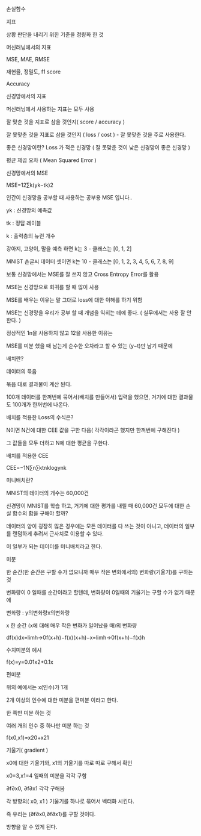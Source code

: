 손실함수

지표

상황 판단을 내리기 위한 기준을 정량화 한 것

머신러닝에서의 지표

MSE, MAE, RMSE

재현율, 정밀도, f1 score

Accuracy

신경망에서의 지표

머신러닝에서 사용하는 지표는 모두 사용

잘 맞춘 것을 지표로 삼을 것인지( score / accuracy )

잘 못맞춘 것을 지표로 삼을 것인지 ( loss / cost ) - 잘 못맞춘 것을 주로 사용한다.

좋은 신경망이란? Loss 가 적은 신경망 ( 잘 못맞춘 것이 낮은 신경망이 좋은 신경망 )

평균 제곱 오차 ( Mean Squared Error )

신경망에서의 MSE

MSE=12∑k(yk−tk)2

인간이 신경망을 공부할 때 사용하는 공부용 MSE 입니다..

yk : 신경망의 예측값

tk : 정답 레이블

k : 출력층의 뉴런 개수

강아지, 고양이, 말을 예측 하면 k는 3 - 클래스는 [0, 1, 2]

MNIST 손글씨 데이터 셋이면 k는 10 - 클래스는 [0, 1, 2, 3, 4, 5, 6, 7, 8, 9]

보통 신경망에서는 MSE를 잘 쓰지 않고 Cross Entropy Error를 활용

MSE는 신경망으로 회귀를 할 때 많이 사용

MSE를 배우는 이유는 말 그대로 loss에 대한 이해를 하기 위함

MSE는 신경망을 우리가 공부 할 때 개념을 익히는 데에 좋다. ( 실무에서는 사용 잘 안한다. )

정상적인 1n을 사용하지 않고 12을 사용한 이유는

MSE를 미분 했을 때 남는게 순수한 오차라고 할 수 있는 (y−t)만 남기 때문에

배치란?

데이터의 묶음

묶음 대로 결과물이 계산 된다.

100개 데이터를 한꺼번에 묶어서(배치를 만들어서) 입력을 했으면, 거기에 대한 결과물도 100개가 한꺼번에 나온다.

배치를 적용한 Loss의 수식은?

N이면 N건에 대한 CEE 값을 구한 다음( 각각이라곤 했지만 한꺼번에 구해진다 )

그 값들을 모두 더하고 N에 대한 평균을 구한다.

배치를 적용한 CEE

CEE=−1N∑n∑ktnklogynk

미니배치란?

MNIST의 데이터의 개수는 60,000건

신경망이 MNIST를 학습 하고, 거기에 대한 평가를 내릴 때 60,000건 모두에 대한 손실 함수의 합을 구해야 할까?

데이터의 양이 굉장히 많은 경우에는 모든 데이터를 다 쓰는 것이 아니고, 데이터의 일부를 랜덤하게 추려서 근사치로 이용할 수 있다.

이 일부가 되는 데이터를 미니배치라고 한다.

미분

한 순간(한 순간은 구할 수가 없으니까 매우 작은 변화에서의) 변화량(기울기)를 구하는 것

변화량이 0 일때를 순간이라고 할텐데, 변화량이 0일때의 기울기는 구할 수가 없기 때문에

변화량 : y의변화량x의변화량

x 한 순간 (x에 대해 매우 작은 변화가 일어났을 때)의 변화량

df(x)dx=limh→0f(x+h)−f(x)(x+h)−x=limh→0f(x+h)−f(x)h

수치미분의 예시

f(x)=y=0.01x2+0.1x

편미분

위의 예에서는 x(인수)가 1개

2개 이상의 인수에 대한 미분을 편미분 이라고 한다.

한 쪽만 미분 하는 것

여러 개의 인수 중 하나만 미분 하는 것

f(x0,x1)=x20+x21

기울기( gradient )

x0에 대한 기울기와, x1의 기울기를 따로 따로 구해서 확인

x0=3,x1=4 일때의 미분을 각각 구함

∂f∂x0, ∂f∂x1 각각 구해봄

각 방향의( x0, x1 ) 기울기를 하나로 묶어서 벡터화 시킨다.

즉 우리는 (∂f∂x0,∂f∂x1)를 구할 것이다.

방향을 알 수 있게 된다.

